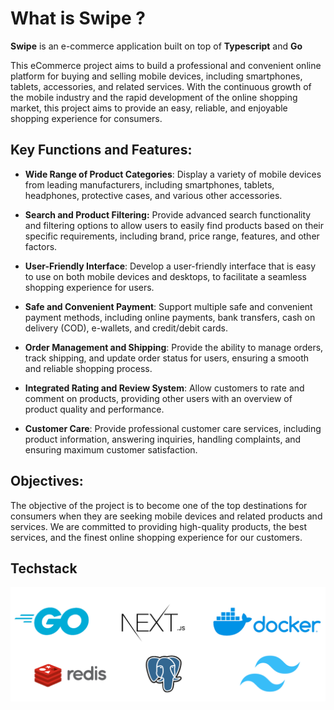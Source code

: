 # What is Swipe ?

**Swipe** is an e-commerce application built on top of **Typescript** and **Go**

This eCommerce project aims to build a professional and convenient online platform for buying and selling mobile devices, including smartphones, tablets, accessories, and related services. With the continuous growth of the mobile industry and the rapid development of the online shopping market, this project aims to provide an easy, reliable, and enjoyable shopping experience for consumers.

## Key Functions and Features:

- **Wide Range of Product Categories**: Display a variety of mobile devices from leading manufacturers, including smartphones, tablets, headphones, protective cases, and various other accessories.

- **Search and Product Filtering:** Provide advanced search functionality and filtering options to allow users to easily find products based on their specific requirements, including brand, price range, features, and other factors.

- **User-Friendly Interface**: Develop a user-friendly interface that is easy to use on both mobile devices and desktops, to facilitate a seamless shopping experience for users.

- **Safe and Convenient Payment**: Support multiple safe and convenient payment methods, including online payments, bank transfers, cash on delivery (COD), e-wallets, and credit/debit cards.

- **Order Management and Shipping**: Provide the ability to manage orders, track shipping, and update order status for users, ensuring a smooth and reliable shopping process.

- **Integrated Rating and Review System**: Allow customers to rate and comment on products, providing other users with an overview of product quality and performance.

- **Customer Care**: Provide professional customer care services, including product information, answering inquiries, handling complaints, and ensuring maximum customer satisfaction.

## Objectives:

The objective of the project is to become one of the top destinations for consumers when they are seeking mobile devices and related products and services. We are committed to providing high-quality products, the best services, and the finest online shopping experience for our customers.

## Techstack

![tech](/assets/img/tech.png)
